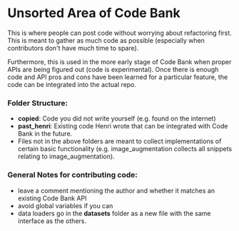 # Unsorted Area of Code Bank

This is where people can post code without worrying about refactoring first. This is meant to gather as much code as possible (especially when contributors don't have much time to spare). 

Furthermore, this is used in the more early stage of Code Bank when proper APIs are being figured out (code is experimental). Once there is enough code and API pros and cons have been learned for a particular feature, the code can be integrated into the actual repo.

### Folder Structure:

- **copied**: Code you did not write yourself (e.g. found on the internet)
- **past_henri**: Existing code Henri wrote that can be integrated with Code Bank in the future.
- Files not in the above folders are meant to collect implementations of certain basic functionality (e.g. image_augmentation collects all snippets relating to image_augmentation).


### General Notes for contributing code:

- leave a comment mentioning the author and whether it matches an existing Code Bank API
- avoid global variables if you can
- data loaders go in the **datasets** folder as a new file with the same interface as the others.


